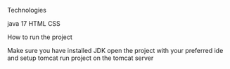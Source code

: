 Technologies

java 17
HTML
CSS

How to run the project

Make sure you have installed JDK
open the project with your preferred ide and setup tomcat
run project on the tomcat server
